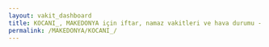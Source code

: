 ```yaml
---
layout: vakit_dashboard
title: KOCANI_, MAKEDONYA için iftar, namaz vakitleri ve hava durumu - ilçe/eyalet seç
permalink: /MAKEDONYA/KOCANI_/
---
```


<script type="text/javascript">
  var GLOBAL_COUNTRY = 'MAKEDONYA';
  var GLOBAL_CITY = 'KOCANI_';
  var GLOBAL_STATE = '';
  var lat = 72;
  var lon = 21;
</script>

